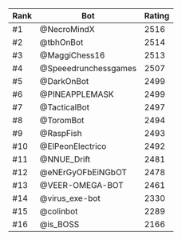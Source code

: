 Rank|Bot|Rating
---|---|---
#1|@NecroMindX|2516
#2|@tbhOnBot|2514
#3|@MaggiChess16|2513
#4|@Speeedrunchessgames|2507
#5|@DarkOnBot|2499
#6|@PINEAPPLEMASK|2499
#7|@TacticalBot|2497
#8|@ToromBot|2494
#9|@RaspFish|2493
#10|@ElPeonElectrico|2492
#11|@NNUE_Drift|2481
#12|@eNErGyOFbEiNGbOT|2478
#13|@VEER-OMEGA-BOT|2461
#14|@virus_exe-bot|2330
#15|@colinbot|2289
#16|@is_BOSS|2166
